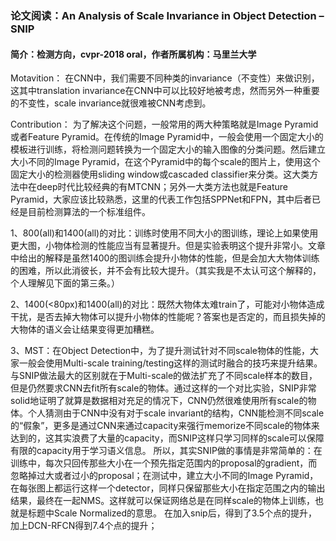 ### 论文阅读：An Analysis of Scale Invariance in Object Detection – SNIP
#### 简介：检测方向，cvpr-2018 oral，作者所属机构：马里兰大学
Motavition：
在CNN中，我们需要不同种类的invariance（不变性）来做识别，这其中translation invariance在CNN中可以比较好地被考虑，然而另外一种重要的不变性，scale invariance就很难被CNN考虑到。

Contribution：
为了解决这个问题，一般常用的两大种策略就是Image Pyramid或者Feature Pyramid。在传统的Image Pyramid中，一般会使用一个固定大小的模板进行训练，将检测问题转换为一个固定大小的输入图像的分类问题。然后建立大小不同的Image Pyramid，在这个Pyramid中的每个scale的图片上，使用这个固定大小的检测器使用sliding window或cascaded classifier来分类。这大类方法中在deep时代比较经典的有MTCNN；另外一大类方法也就是Feature Pyramid，大家应该比较熟悉，这里的代表工作包括SPPNet和FPN，其中后者已经是目前检测算法的一个标准组件。

  1、800(all)和1400(all)的对比：训练时使用不同大小的图训练，理论上如果使用更大图，小物体检测的性能应当有显著提升。但是实验表明这个提升非常小。文章中给出的解释是虽然1400的图训练会提升小物体的性能，但是会加大大物体训练的困难，所以此消彼长，并不会有比较大提升。（其实我是不太认可这个解释的，个人理解见下面的第三条。）
  
  2、1400(<80px)和1400(all)的对比：既然大物体太难train了，可能对小物体造成干扰，是否去掉大物体可以提升小物体的性能呢？答案也是否定的，而且损失掉的大物体的语义会让结果变得更加糟糕。
  
  3、MST：在Object Detection中，为了提升测试针对不同scale物体的性能，大家一般会使用Multi-scale training/testing这样的测试时融合的技巧来提升结果。与SNIP做法最大的区别就在于Multi-scale的做法扩充了不同scale样本的数目，但是仍然要求CNN去fit所有scale的物体。通过这样的一个对比实验，SNIP非常solid地证明了就算是数据相对充足的情况下，CNN仍然很难使用所有scale的物体。个人猜测由于CNN中没有对于scale invariant的结构，CNN能检测不同scale的“假象”，更多是通过CNN来通过capacity来强行memorize不同scale的物体来达到的，这其实浪费了大量的capacity，而SNIP这样只学习同样的scale可以保障有限的capacity用于学习语义信息。
所以，其实SNIP做的事情是非常简单的：在训练中，每次只回传那些大小在一个预先指定范围内的proposal的gradient，而忽略掉过大或者过小的proposal；在测试中，建立大小不同的Image Pyramid，在每张图上都运行这样一个detector，同样只保留那些大小在指定范围之内的输出结果，最终在一起NMS。这样就可以保证网络总是在同样scale的物体上训练，也就是标题中Scale Normalized的意思。
在加入snip后，得到了3.5个点的提升，加上DCN-RFCN得到7.4个点的提升；


